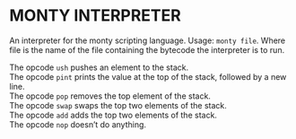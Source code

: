 # MONTY INTERPRETER

An interpreter for the monty scripting language. Usage: `monty file`. Where file is the name of the file containing the bytecode the interpreter is to run.

The opcode `ush` pushes an element to the stack.  
The opcode `pint` prints the value at the top of the stack, followed by a new line.  
The opcode `pop` removes the top element of the stack.  
The opcode `swap` swaps the top two elements of the stack.  
The opcode `add` adds the top two elements of the stack.  
The opcode `nop` doesn’t do anything.  
